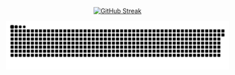 <p align="center">
  <a href="https://git.io/streak-stats">
    <img src="https://streak-stats.demolab.com?user=CryptoAirdropHindi&theme=github-dark&hide_border=true" alt="GitHub Streak" />
  </a>
</p>

<picture align="center">
  <!-- Dark Mode -->
  <source media="(prefers-color-scheme: dark)" srcset="https://raw.githubusercontent.com/CryptoAirdropHindi/CryptoAirdropHindi/output/github-contribution-grid-snake-dark.svg">
  <!-- Light Mode -->
  <source media="(prefers-color-scheme: light)" srcset="https://raw.githubusercontent.com/CryptoAirdropHindi/CryptoAirdropHindi/output/github-contribution-grid-snake.svg">
  <!-- Fallback Image -->
  <img alt="GitHub contribution grid snake animation" src="https://raw.githubusercontent.com/CryptoAirdropHindi/CryptoAirdropHindi/output/github-contribution-grid-snake.svg">
</picture>
